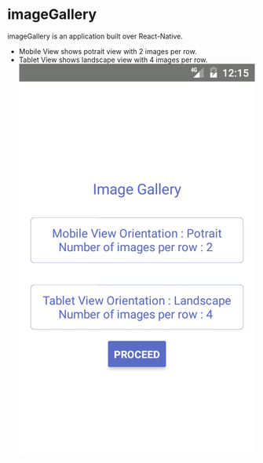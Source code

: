 # imageGallery
imageGallery is an application built over React-Native. 
 * Mobile View shows potrait view with 2 images per row.
 * Tablet View shows landscape view with 4 images per row.
 ![Info Component](info.png?raw=true "Info Component")
